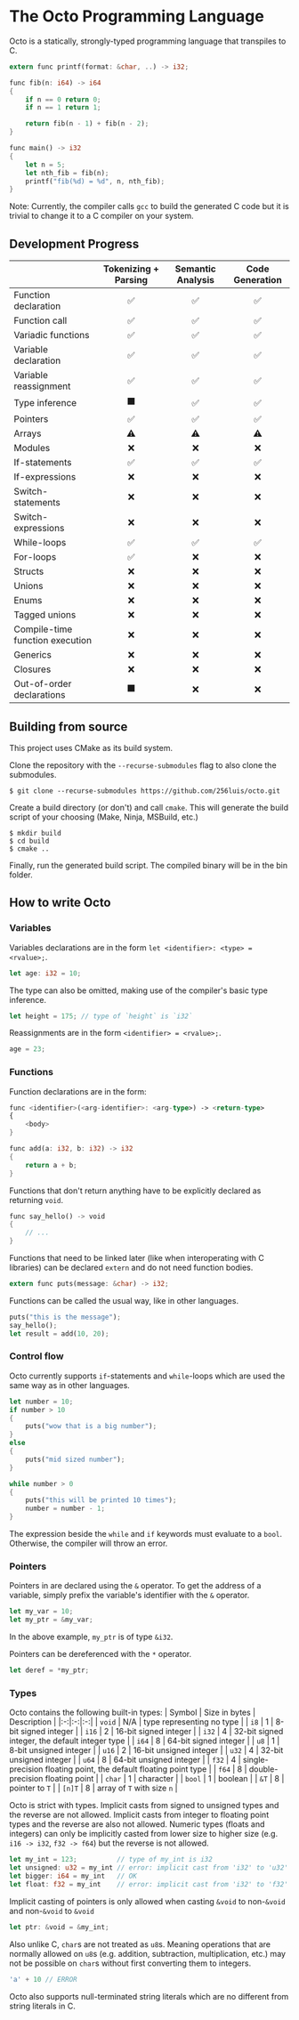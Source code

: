 # The Octo Programming Language
Octo is a statically, strongly-typed programming language that transpiles to C.
```rust
extern func printf(format: &char, ..) -> i32;

func fib(n: i64) -> i64
{
    if n == 0 return 0;
    if n == 1 return 1;

    return fib(n - 1) + fib(n - 2);
}

func main() -> i32
{
    let n = 5;
    let nth_fib = fib(n);
    printf("fib(%d) = %d", n, nth_fib);
}

```
Note: Currently, the compiler calls `gcc` to build the generated C code but it is trivial to change it to a C compiler on your system.

## Development Progress
| | Tokenizing + Parsing | Semantic Analysis | Code Generation |
|-|:-:|:-:|:-:|
| Function declaration | ✅ | ✅ | ✅ |
| Function call | ✅ | ✅ | ✅ |
| Variadic functions | ✅ | ✅ | ✅ |
| Variable declaration | ✅ | ✅ | ✅ |
| Variable reassignment | ✅ | ✅ | ✅ |
| Type inference | ⬛ | ✅ | ✅ |
| Pointers | ✅ | ✅ | ✅ |
| Arrays | ⚠️ | ⚠️ | ⚠️ |
| Modules | ❌| ❌ | ❌ |
| If-statements | ✅ | ✅ | ✅ |
| If-expressions | ❌ | ❌ | ❌ |
| Switch-statements | ❌ | ❌ | ❌ |
| Switch-expressions | ❌ | ❌ | ❌ |
| While-loops | ✅ | ✅ | ✅ |
| For-loops | ✅ | ❌ | ❌ |
| Structs | ❌ | ❌ | ❌ |
| Unions | ❌ | ❌ | ❌ |
| Enums | ❌ | ❌ | ❌ |
| Tagged unions | ❌ | ❌ | ❌ |
| Compile-time function execution | ❌ | ❌ | ❌ |
| Generics | ❌ | ❌ | ❌ |
| Closures | ❌ | ❌ | ❌ |
| Out-of-order declarations | ⬛ | ❌ | ❌ |

## Building from source
This project uses CMake as its build system.

Clone the repository with the `--recurse-submodules` flag to also clone the submodules.
```
$ git clone --recurse-submodules https://github.com/256luis/octo.git
```
Create a build directory (or don't) and call `cmake`. This will generate the build script of your choosing (Make, Ninja, MSBuild, etc.)
```
$ mkdir build
$ cd build
$ cmake ..
```
Finally, run the generated build script. The compiled binary will be in the bin folder.
## How to write Octo
### Variables
Variables declarations are in the form `let <identifier>: <type> = <rvalue>;`.
```rust
let age: i32 = 10;
```
The type can also be omitted, making use of the compiler's basic type inference.
```rust
let height = 175; // type of `height` is `i32`
```
Reassignments are in the form `<identifier> = <rvalue>;`.
```rust
age = 23;
```
### Functions
Function declarations are in the form:
```rust
func <identifier>(<arg-identifier>: <arg-type>) -> <return-type>
{
    <body>
}

func add(a: i32, b: i32) -> i32
{
    return a + b;
}
```
Functions that don't return anything have to be explicitly declared as returning `void`.
```rust
func say_hello() -> void
{
    // ...
}
```
Functions that need to be linked later (like when interoperating with C libraries) can be declared `extern` and do not need function bodies.
```rust
extern func puts(message: &char) -> i32;
```
Functions can be called the usual way, like in other languages.
```rust
puts("this is the message");
say_hello();
let result = add(10, 20);
```
### Control flow
Octo currently supports `if`-statements and `while`-loops which are used the same way as in other languages.
```rust
let number = 10;
if number > 10
{
    puts("wow that is a big number");
}
else
{
    puts("mid sized number");
}

while number > 0
{
    puts("this will be printed 10 times");
    number = number - 1;
}
```
The expression beside the `while` and `if` keywords must evaluate to a `bool`. Otherwise, the compiler will throw an error.

### Pointers
Pointers in are declared using the `&` operator. To get the address of a variable, simply prefix the variable's identifier with the `&` operator.
```rust
let my_var = 10;
let my_ptr = &my_var;
```
In the above example, `my_ptr` is of type `&i32`.

Pointers can be dereferenced with the `*` operator.
```rust
let deref = *my_ptr;
```

### Types
Octo contains the following built-in types:
| Symbol | Size in bytes | Description |
|:-:|:-:|:-:|
| `void` | N/A | type representing no type |
| `i8` | 1 | 8-bit signed integer |
| `i16` | 2 | 16-bit signed integer |
| `i32` | 4 | 32-bit signed integer, the default integer type |
| `i64` | 8 | 64-bit signed integer |
| `u8` | 1 | 8-bit unsigned integer |
| `u16` | 2 | 16-bit unsigned integer |
| `u32` | 4 | 32-bit unsigned integer |
| `u64` | 8 | 64-bit unsigned integer |
| `f32` | 4 | single-precision floating point, the default floating point type |
| `f64` | 8 | double-precision floating point |
| `char` | 1 | character |
| `bool` | 1 | boolean |
| `&T` | 8 | pointer to `T` |
| `[n]T` | 8 | array of `T` with size `n` |

Octo is strict with types. Implicit casts from signed to unsigned types and the reverse are not allowed. Implicit casts from integer to floating point types and the reverse are also not allowed. Numeric types (floats and integers) can only be implicitly casted from lower size to higher size (e.g. `i16 -> i32`, `f32 -> f64`) but the reverse is not allowed.
```rust
let my_int = 123;          // type of my_int is i32
let unsigned: u32 = my_int // error: implicit cast from 'i32' to 'u32' is not allowed
let bigger: i64 = my_int   // OK
let float: f32 = my_int    // error: implicit cast from 'i32' to 'f32' is not allowed
```
Implicit casting of pointers is only allowed when casting `&void` to non-`&void` and non-`&void` to `&void`
```rust
let ptr: &void = &my_int;
```
Also unlike C, `char`s are not treated as `u8`s. Meaning operations that are normally allowed on `u8`s (e.g. addition, subtraction, multiplication, etc.) may not be possible on `char`s without first converting them to integers.
```rust
'a' + 10 // ERROR
```
Octo also supports null-terminated string literals which are no different from string literals in C.
